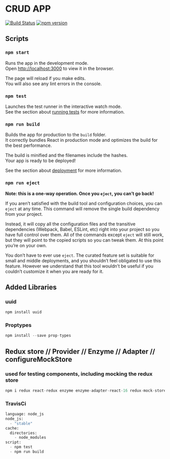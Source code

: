# CRUD APP

[![Build Status](https://travis-ci.com/Thomas161/NewCRUD.svg?branch=master)](https://travis-ci.com/Thomas161/NewCRUD)
[![npm version](https://badge.fury.io/js/npm.svg)](https://badge.fury.io/js/npm)

## Scripts

### `npm start`

Runs the app in the development mode.<br>
Open [http://localhost:3000](http://localhost:3000) to view it in the browser.

The page will reload if you make edits.<br>
You will also see any lint errors in the console.

### `npm test`

Launches the test runner in the interactive watch mode.<br>
See the section about [running tests](https://facebook.github.io/create-react-app/docs/running-tests) for more information.

### `npm run build`

Builds the app for production to the `build` folder.<br>
It correctly bundles React in production mode and optimizes the build for the best performance.

The build is minified and the filenames include the hashes.<br>
Your app is ready to be deployed!

See the section about [deployment](https://facebook.github.io/create-react-app/docs/deployment) for more information.

### `npm run eject`

**Note: this is a one-way operation. Once you `eject`, you can’t go back!**

If you aren’t satisfied with the build tool and configuration choices, you can `eject` at any time. This command will remove the single build dependency from your project.

Instead, it will copy all the configuration files and the transitive dependencies (Webpack, Babel, ESLint, etc) right into your project so you have full control over them. All of the commands except `eject` will still work, but they will point to the copied scripts so you can tweak them. At this point you’re on your own.

You don’t have to ever use `eject`. The curated feature set is suitable for small and middle deployments, and you shouldn’t feel obligated to use this feature. However we understand that this tool wouldn’t be useful if you couldn’t customize it when you are ready for it.

## Added Libraries

### uuid

```python
npm install uuid
```

### Proptypes

```python
npm install --save prop-types
```

## Redux store // Provider // Enzyme // Adapter // configureMockStore

### used for testing components, including mocking the redux store

```python
npm i redux react-redux enzyme enzyme-adapter-react-16 redux-mock-store
```

### TravisCi

```python
language: node_js
node_js:
  - "stable"
cache:
  directories:
    - node_modules
script:
  - npm test
  - npm run build

```
